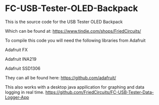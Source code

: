 FC-USB-Tester-OLED-Backpack
===========================

This is the source code for the USB Tester OLED Backpack 

Which can be found at:
https://www.tindie.com/shops/FriedCircuits/

To compile this code you will need the following libraries from Adafruit

Adafruit FX

Adafruit INA219

Adafruit SSD1306


They can all be found here:
https://github.com/adafruit/


This also works with a desktop java appilication for graphing and data logging in real time. 
https://github.com/FriedCircuits/FC-USB-Tester-Data-Logger-App
